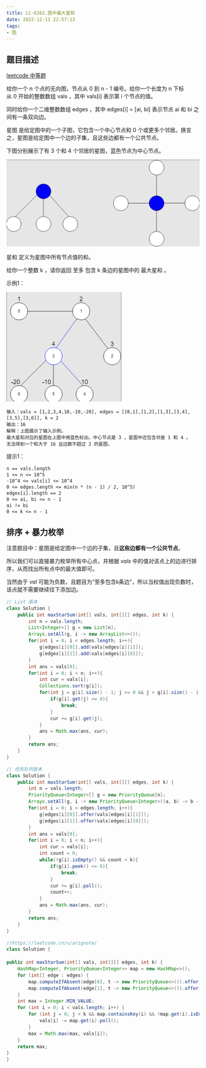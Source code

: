```yaml
---
title: LC-6262.图中最大星和
date: 2022-12-11 22:57:13
tags:
- 图
---
```


## 题目描述
[leetcode 中等题](https://leetcode.cn/problems/maximum-star-sum-of-a-graph/)

给你一个 n 个点的无向图，节点从 0 到 n - 1 编号。给你一个长度为 n 下标从 0 开始的整数数组 vals ，其中 vals[i] 表示第 i 个节点的值。

同时给你一个二维整数数组 edges ，其中 edges[i] = [ai, bi] 表示节点 ai 和 bi 之间有一条双向边。

星图 是给定图中的一个子图，它包含一个中心节点和 0 个或更多个邻居。换言之，星图是给定图中一个边的子集，且这些边都有一个公共节点。

下图分别展示了有 3 个和 4 个邻居的星图，蓝色节点为中心节点。

![](../img/Snipaste_2022-12-12_16-27-39.png)

星和 定义为星图中所有节点值的和。

给你一个整数 k ，请你返回 至多 包含 k 条边的星图中的 最大星和 。

示例1：

![](../img/Snipaste_2022-12-12_16-28-24.png)
```
输入：vals = [1,2,3,4,10,-10,-20], edges = [[0,1],[1,2],[1,3],[3,4],[3,5],[3,6]], k = 2
输出：16
解释：上图展示了输入示例。
最大星和对应的星图在上图中用蓝色标出。中心节点是 3 ，星图中还包含邻居 1 和 4 。
无法得到一个和大于 16 且边数不超过 2 的星图。
```

提示1：
```
n == vals.length
1 <= n <= 10^5
-10^4 <= vals[i] <= 10^4
0 <= edges.length <= min(n * (n - 1) / 2, 10^5)
edges[i].length == 2
0 <= ai, bi <= n - 1
ai != bi
0 <= k <= n - 1
```

## 排序 + 暴力枚举
注意题目中：星图是给定图中一个边的子集，且**这些边都有一个公共节点**。

所以我们可以直接暴力枚举所有中心点，并根据 $vals$ 中的值对该点上的边进行排序，从而找出所有点中的最大值即可。

当然由于 $val$ 可能为负数，且题目为“至多包含k条边”，所以当权值出现负数时，该点就不需要继续往下添加边。

```Java
// List 版本
class Solution {
    public int maxStarSum(int[] vals, int[][] edges, int k) {
        int n = vals.length;
        List<Integer>[] g = new List[n];
        Arrays.setAll(g, i -> new ArrayList<>());
        for(int i = 0; i < edges.length; i++){
            g[edges[i][0]].add(vals[edges[i][1]]);
            g[edges[i][1]].add(vals[edges[i][0]]);
        }
        int ans = vals[0];
        for(int i = 0; i < n; i++){
            int cur = vals[i];
            Collections.sort(g[i]);
            for(int j = g[i].size() - 1; j >= 0 && j > g[i].size() - 1 - k; j--){
                if(g[i].get(j) <= 0){
                    break;
                }
                cur += g[i].get(j);
            }
            ans = Math.max(ans, cur);
        }
        return ans;
    }
}
```
```Java
// 优先队列版本
class Solution {
    public int maxStarSum(int[] vals, int[][] edges, int k) {
        int n = vals.length;
        PriorityQueue<Integer>[] g = new PriorityQueue[n];
        Arrays.setAll(g, i -> new PriorityQueue<Integer>((a, b) -> b - a));
        for(int i = 0; i < edges.length; i++){
            g[edges[i][0]].offer(vals[edges[i][1]]);
            g[edges[i][1]].offer(vals[edges[i][0]]);
        }
        int ans = vals[0];
        for(int i = 0; i < n; i++){
            int cur = vals[i];
            int count = 0;
            while(!g[i].isEmpty() && count < k){
                if(g[i].peek() <= 0){
                    break;
                }
                cur += g[i].poll();
                count++;
            }
            ans = Math.max(ans, cur);
        }
        return ans;
    }
}
```
```Java
//https://leetcode.cn/u/arignote/
class Solution {

public int maxStarSum(int[] vals, int[][] edges, int k) {
    HashMap<Integer, PriorityQueue<Integer>> map = new HashMap<>();
    for (int[] edge : edges) {
        map.computeIfAbsent(edge[0], t -> new PriorityQueue<>()).offer(-vals[edge[1]]);
        map.computeIfAbsent(edge[1], t -> new PriorityQueue<>()).offer(-vals[edge[0]]);
    }
    int max = Integer.MIN_VALUE;
    for (int i = 0; i < vals.length; i++) {
        for (int j = 0; j < k && map.containsKey(i) && !map.get(i).isEmpty() && map.get(i).peek() < 0; j++) {
            vals[i] -= map.get(i).poll();
        }
        max = Math.max(max, vals[i]);
    }
    return max;
}
}
```
